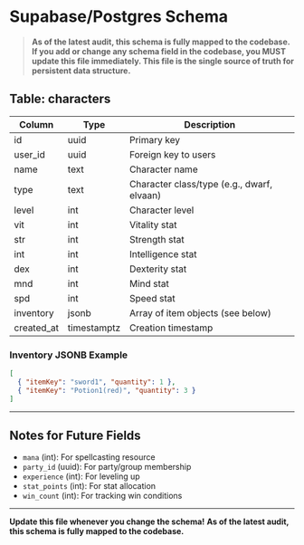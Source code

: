 # Supabase/Postgres Schema

> **As of the latest audit, this schema is fully mapped to the codebase. If you add or change any schema field in the codebase, you MUST update this file immediately. This file is the single source of truth for persistent data structure.**

## Table: characters

| Column      | Type    | Description                                 |
|------------|---------|---------------------------------------------|
| id         | uuid    | Primary key                                 |
| user_id    | uuid    | Foreign key to users                        |
| name       | text    | Character name                              |
| type       | text    | Character class/type (e.g., dwarf, elvaan)  |
| level      | int     | Character level                             |
| vit        | int     | Vitality stat                               |
| str        | int     | Strength stat                               |
| int        | int     | Intelligence stat                           |
| dex        | int     | Dexterity stat                              |
| mnd        | int     | Mind stat                                   |
| spd        | int     | Speed stat                                  |
| inventory  | jsonb   | Array of item objects (see below)           |
| created_at | timestamptz | Creation timestamp                       |

### Inventory JSONB Example
```json
[
  { "itemKey": "sword1", "quantity": 1 },
  { "itemKey": "Potion1(red)", "quantity": 3 }
]
```

---

## Notes for Future Fields
- `mana` (int): For spellcasting resource
- `party_id` (uuid): For party/group membership
- `experience` (int): For leveling up
- `stat_points` (int): For stat allocation
- `win_count` (int): For tracking win conditions

---

**Update this file whenever you change the schema!**
**As of the latest audit, this schema is fully mapped to the codebase.** 